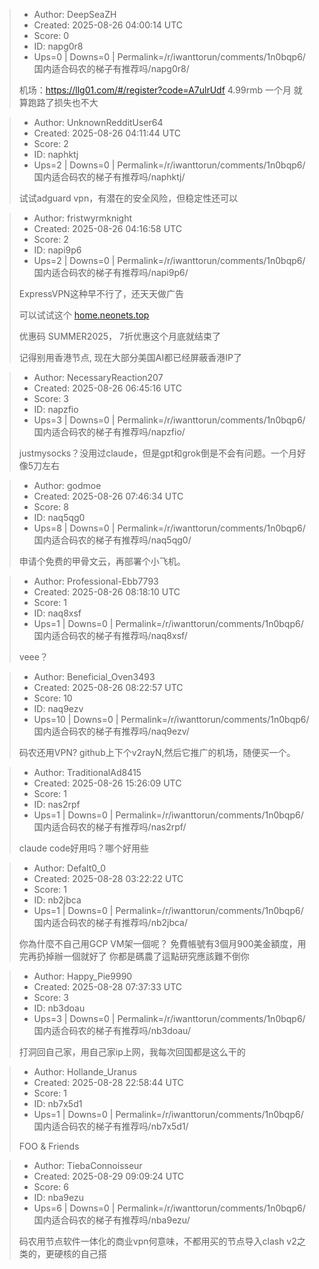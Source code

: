 > - Author: DeepSeaZH
> - Created: 2025-08-26 04:00:14 UTC
> - Score: 0
> - ID: napg0r8
> - Ups=0 | Downs=0 | Permalink=/r/iwanttorun/comments/1n0bqp6/国内适合码农的梯子有推荐吗/napg0r8/
>
> 机场：https://llg01.com/#/register?code=A7ulrUdf  4.99rmb 一个月    就算跑路了损失也不大

> - Author: UnknownRedditUser64
> - Created: 2025-08-26 04:11:44 UTC
> - Score: 2
> - ID: naphktj
> - Ups=2 | Downs=0 | Permalink=/r/iwanttorun/comments/1n0bqp6/国内适合码农的梯子有推荐吗/naphktj/
>
> 试试adguard vpn，有潜在的安全风险，但稳定性还可以

> - Author: fristwyrmknight
> - Created: 2025-08-26 04:16:58 UTC
> - Score: 2
> - ID: napi9p6
> - Ups=2 | Downs=0 | Permalink=/r/iwanttorun/comments/1n0bqp6/国内适合码农的梯子有推荐吗/napi9p6/
>
> ExpressVPN这种早不行了，还天天做广告
> 
> 可以试试这个 [home.neonets.top](https://home.neonets.top)
> 
> 优惠码 SUMMER2025， 7折优惠这个月底就结束了
> 
> 记得别用香港节点, 现在大部分美国AI都已经屏蔽香港IP了

> - Author: NecessaryReaction207
> - Created: 2025-08-26 06:45:16 UTC
> - Score: 3
> - ID: napzfio
> - Ups=3 | Downs=0 | Permalink=/r/iwanttorun/comments/1n0bqp6/国内适合码农的梯子有推荐吗/napzfio/
>
> justmysocks？没用过claude，但是gpt和grok倒是不会有问题。一个月好像5刀左右

> - Author: godmoe
> - Created: 2025-08-26 07:46:34 UTC
> - Score: 8
> - ID: naq5qg0
> - Ups=8 | Downs=0 | Permalink=/r/iwanttorun/comments/1n0bqp6/国内适合码农的梯子有推荐吗/naq5qg0/
>
> 申请个免费的甲骨文云，再部署个小飞机。

> - Author: Professional-Ebb7793
> - Created: 2025-08-26 08:18:10 UTC
> - Score: 1
> - ID: naq8xsf
> - Ups=1 | Downs=0 | Permalink=/r/iwanttorun/comments/1n0bqp6/国内适合码农的梯子有推荐吗/naq8xsf/
>
> veee？

> - Author: Beneficial_Oven3493
> - Created: 2025-08-26 08:22:57 UTC
> - Score: 10
> - ID: naq9ezv
> - Ups=10 | Downs=0 | Permalink=/r/iwanttorun/comments/1n0bqp6/国内适合码农的梯子有推荐吗/naq9ezv/
>
> 码农还用VPN? github上下个v2rayN,然后它推广的机场，随便买一个。

> - Author: TraditionalAd8415
> - Created: 2025-08-26 15:26:09 UTC
> - Score: 1
> - ID: nas2rpf
> - Ups=1 | Downs=0 | Permalink=/r/iwanttorun/comments/1n0bqp6/国内适合码农的梯子有推荐吗/nas2rpf/
>
> claude code好用吗？哪个好用些

> - Author: Defalt0_0
> - Created: 2025-08-28 03:22:22 UTC
> - Score: 1
> - ID: nb2jbca
> - Ups=1 | Downs=0 | Permalink=/r/iwanttorun/comments/1n0bqp6/国内适合码农的梯子有推荐吗/nb2jbca/
>
> 你為什麼不自己用GCP VM架一個呢？
> 免費帳號有3個月900美金額度，用完再扔掉辦一個就好了
> 你都是碼農了這點研究應該難不倒你

> - Author: Happy_Pie9990
> - Created: 2025-08-28 07:37:33 UTC
> - Score: 3
> - ID: nb3doau
> - Ups=3 | Downs=0 | Permalink=/r/iwanttorun/comments/1n0bqp6/国内适合码农的梯子有推荐吗/nb3doau/
>
> 打洞回自己家，用自己家ip上网，我每次回国都是这么干的

> - Author: Hollande_Uranus
> - Created: 2025-08-28 22:58:44 UTC
> - Score: 1
> - ID: nb7x5d1
> - Ups=1 | Downs=0 | Permalink=/r/iwanttorun/comments/1n0bqp6/国内适合码农的梯子有推荐吗/nb7x5d1/
>
> FOO & Friends

> - Author: TiebaConnoisseur
> - Created: 2025-08-29 09:09:24 UTC
> - Score: 6
> - ID: nba9ezu
> - Ups=6 | Downs=0 | Permalink=/r/iwanttorun/comments/1n0bqp6/国内适合码农的梯子有推荐吗/nba9ezu/
>
> 码农用节点软件一体化的商业vpn何意味，不都用买的节点导入clash v2之类的，更硬核的自己搭
